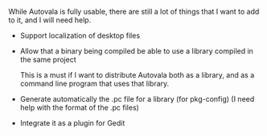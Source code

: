 While Autovala is fully usable, there are still a lot of things that I want to add to it, and I will need help.

 * Support localization of desktop files

 * Allow that a binary being compiled be able to use a library compiled in the same project

     This is a must if I want to distribute Autovala both as a library, and as a command line program that uses that library.

 * Generate automatically the .pc file for a library (for pkg-config) (I need help with the format of the .pc files)

 * Integrate it as a plugin for Gedit
